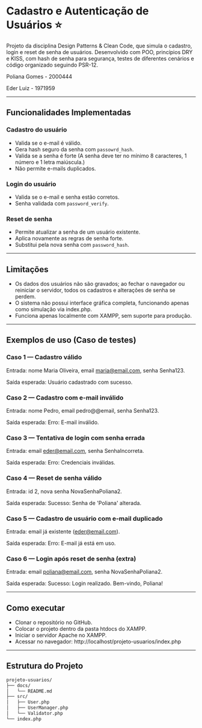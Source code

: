 # Cadastro e Autenticação de Usuários ⭐

Projeto da disciplina Design Patterns & Clean Code, que simula o cadastro, login e reset de senha de usuários. Desenvolvido com POO, princípios DRY e KISS, com hash de senha para segurança, testes de diferentes cenários e código organizado seguindo PSR-12.



Poliana Gomes - 2000444

Eder Luiz - 1971959

---

## Funcionalidades Implementadas

### Cadastro do usuário
- Valida se o e-mail é válido.
- Gera hash seguro da senha com `passowrd_hash`.
- Valida se a senha é forte (A senha deve ter no mínimo 8 caracteres, 1 número e 1 letra maiúscula.)
- Não permite e-mails duplicados.

### Login do usuário 
- Valida se o e-mail e senha estão corretos.
- Senha validada com `password_verify`.

### Reset de senha
- Permite atualizar a senha de um usuário existente.
- Aplica novamente as regras de senha forte.
- Substitui pela nova senha com `password_hash`.

---

## Limitações

- Os dados dos usuários não são gravados; ao fechar o navegador ou reiniciar o servidor, todos os cadastros e alterações de senha se perdem.
- O sistema não possui interface gráfica completa, funcionando apenas como simulação via index.php.
-  Funciona apenas localmente com XAMPP, sem suporte para produção.

---

## Exemplos de uso (Caso de testes)

### Caso 1 — Cadastro válido

Entrada: nome Maria Oliveira, email maria@email.com, senha Senha123.

Saída esperada: Usuário cadastrado com sucesso.

### Caso 2 — Cadastro com e-mail inválido

Entrada: nome Pedro, email pedro@@email, senha Senha123.

Saída esperada: Erro: E-mail inválido.


### Caso 3 — Tentativa de login com senha errada

Entrada: email eder@email.com, senha SenhaIncorreta.

Saída esperada: Erro: Credenciais inválidas.


### Caso 4 — Reset de senha válido
Entrada: id 2, nova senha NovaSenhaPoliana2.

Saída esperada: Sucesso: Senha de 'Poliana' alterada.


### Caso 5 — Cadastro de usuário com e-mail duplicado
Entrada: email já existente (eder@email.com).

Saída esperada: Erro: E-mail já está em uso.


### Caso 6 — Login após reset de senha (extra)
Entrada: email poliana@email.com, senha NovaSenhaPoliana2.

Saída esperada: Sucesso: Login realizado. Bem-vindo, Poliana!

---
## Como executar

- Clonar o repositório no GitHub.
- Colocar o projeto dentro da pasta htdocs do XAMPP.
- Iniciar o servidor Apache no XAMPP.
- Acessar no navegador: http://localhost/projeto-usuarios/index.php

---
## Estrutura do Projeto

```bash
projeto-usuarios/
├── docs/
│   └── README.md
├── src/
│   ├── User.php
│   ├── UserManager.php
│   └── Validator.php
└── index.php
```
